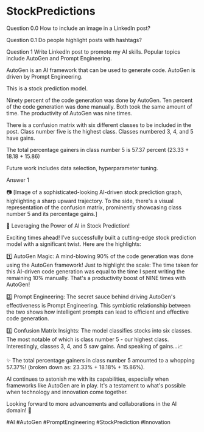 # StockPredictions

Question 0.0
How to include an image in a LinkedIn post?

Question 0.1
Do people highlight posts with hashtags?

Question 1
Write LinkedIn post to promote my AI skills.
Popular topics include AutoGen and Prompt Engineering.

AutoGen is an AI framework that can be used to generate code.
AutoGen is driven by Prompt Engineering.

This is a stock prediction model.

Ninety percent of the code generation was done by AutoGen.
Ten percent of the code generation was done manually.
Both took the same amount of time.
The productivity of AutoGen was nine times.

There is a confusion matrix with six different classes to be included in the post.
Class number five is the highest class.
Classes numbered 3, 4, and 5 have gains.

The total percentage gainers in class number 5 is 57.37 percent (23.33 + 18.18 + 15.86)

Future work includes data selection, hyperparameter tuning.



Answer 1

📷 [Image of a sophisticated-looking AI-driven stock prediction graph, highlighting a sharp upward trajectory. To the side, there's a visual representation of the confusion matrix, prominently showcasing class number 5 and its percentage gains.]

🚀 Leveraging the Power of AI in Stock Prediction!

Exciting times ahead! I’ve successfully built a cutting-edge stock prediction model with a significant twist. Here are the highlights:

1️⃣ AutoGen Magic: A mind-blowing 90% of the code generation was done using the AutoGen framework! Just to highlight the scale: The time taken for this AI-driven code generation was equal to the time I spent writing the remaining 10% manually. That's a productivity boost of NINE times with AutoGen!

2️⃣ Prompt Engineering: The secret sauce behind driving AutoGen's effectiveness is Prompt Engineering. This symbiotic relationship between the two shows how intelligent prompts can lead to efficient and effective code generation.

3️⃣ Confusion Matrix Insights: The model classifies stocks into six classes. The most notable of which is class number 5 - our highest class. Interestingly, classes 3, 4, and 5 saw gains. And speaking of gains...📈

✨ The total percentage gainers in class number 5 amounted to a whopping 57.37%! (broken down as: 23.33% + 18.18% + 15.86%).

AI continues to astonish me with its capabilities, especially when frameworks like AutoGen are in play. It's a testament to what's possible when technology and innovation come together.

Looking forward to more advancements and collaborations in the AI domain! 🌟

#AI #AutoGen #PromptEngineering #StockPrediction #Innovation

